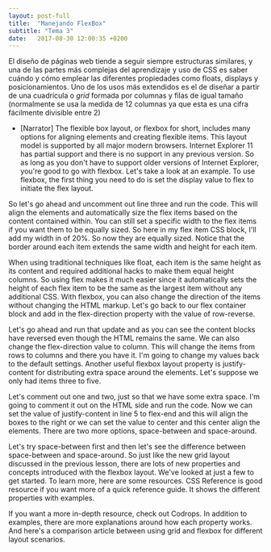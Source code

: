 ```yaml
---
layout: post-full
title:  "Manejando FlexBox"
subtitle: "Tema 3"
date:   2017-08-30 12:00:35 +0200
---
```


El diseño de páginas web tiende a seguir siempre estructuras similares, y una de las partes más complejas del aprendizaje y uso de CSS es saber cuándo y cómo emplear las diferentes propiedades como floats, displays y posicionamientos. Uno de los usos más extendidos es el de diseñar a partir de una cuadrícula o *grid* formada por columnas y filas de igual tamaño (normalmente se usa la medida de 12 columnas ya que esta es una cifra fácilmente divisible entre 2) 

- [Narrator] The flexible box layout, or flexbox for short, includes many options for aligning elements and creating flexible items. This layout model is supported by all major modern browsers. Internet Explorer 11 has partial support and there is no support in any previous version. So as long as you don't have to support older versions of Internet Explorer, you're good to go with flexbox. Let's take a look at an example. To use flexbox, the first thing you need to do is set the display value to flex to initiate the flex layout.

So let's go ahead and uncomment out line three and run the code. This will align the elements and automatically size the flex items based on the content contained within. You can still set a specific width to the flex items if you want them to be equally sized. So here in my flex item CSS block, I'll add my width in of 20%. So now they are equally sized. Notice that the border around each item extends the same width and height for each item.

When using traditional techniques like float, each item is the same height as its content and required additional hacks to make them equal height columns. So using flex makes it much easier since it automatically sets the height of each flex item to be the same as the largest item without any additional CSS. With flexbox, you can also change the direction of the items without changing the HTML markup. Let's go back to our flex container block and add in the flex-direction property with the value of row-reverse.

Let's go ahead and run that update and as you can see the content blocks have reversed even though the HTML remains the same. We can also change the flex-direction value to column. This will change the items from rows to columns and there you have it. I'm going to change my values back to the default settings. Another useful flexbox layout property is justify-content for distributing extra space around the elements. Let's suppose we only had items three to five.

Let's comment out one and two, just so that we have some extra space. I'm going to comment it out on the HTML side and run the code. Now we can set the value of justify-content in line 5 to flex-end and this will align the boxes to the right or we can set the value to center and this center align the elements. There are two more options, space-between and space-around.

Let's try space-between first and then let's see the difference between space-between and space-around. So just like the new grid layout discussed in the previous lesson, there are lots of new properties and concepts introduced with the flexbox layout. We've looked at just a few to get started. To learn more, here are some resources. CSS Reference is good resource if you want more of a quick reference guide. It shows the different properties with examples.

If you want a more in-depth resource, check out Codrops. In addition to examples, there are more explanations around how each property works. And here's a comparison article between using grid and flexbox for different layout scenarios.